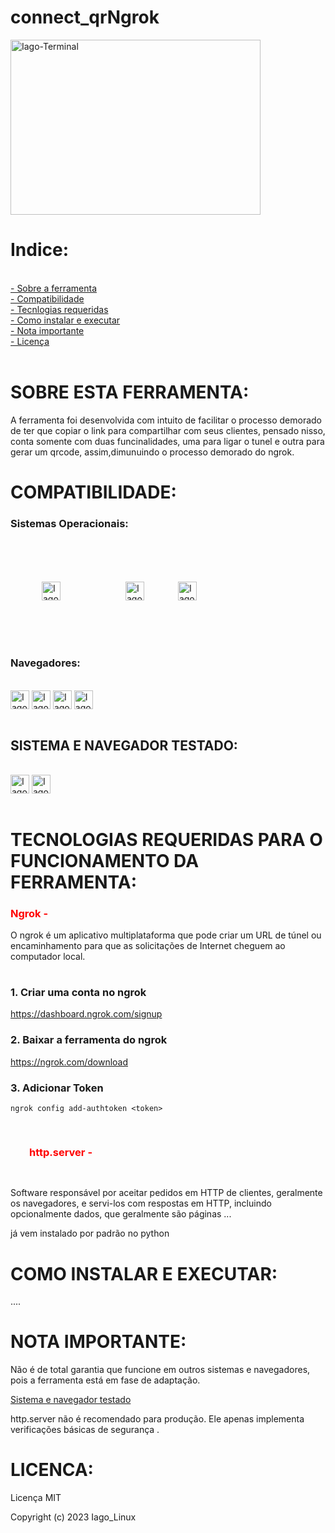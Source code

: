 # connect_qrNgrok

<img align="center" alt="Iago-Terminal" height="280" width="400" src="https://user-images.githubusercontent.com/92806149/223113412-8153ee9d-9e81-43a6-b195-b0e396a2410e.png">

# Indice:
<div align="height"><br>
  <a href="https://github.com/Iagosilva019/connect_qrNgrok/blob/main/README.md#sobre-esta-ferramenta"> - Sobre a ferramenta</a><br>
  <a href="https://github.com/Iagosilva019/connect_qrNgrok/blob/main/README.md#compatibilidade"> - Compatibilidade</a><br>
  <a href="https://github.com/Iagosilva019/connect_qrNgrok/blob/main/README.md#tecnologias-requeridas-para-o-funcionamento-da-ferramenta"> - Tecnlogias requeridas</a><br>
  <a href="https://github.com/Iagosilva019/connect_qrNgrok/blob/main/README.md#como-instalar-e-executar"> - Como instalar e executar </a><br>
  <a href="https://github.com/Iagosilva019/connect_qrNgrok/blob/main/README.md#nota-importante"> - Nota importante</a><br>
  <a href="https://github.com/Iagosilva019/connect_qrNgrok/blob/main/README.md#licenca"> - Licença</a><br>


</div><br>

# SOBRE ESTA FERRAMENTA:
 A ferramenta foi desenvolvida com intuito de facilitar o processo demorado de ter que copiar o link para compartilhar com seus clientes, pensado nisso, conta somente com duas funcinalidades, uma para ligar o tunel e outra para gerar um qrcode, assim,dimunuindo o processo demorado do ngrok.

# COMPATIBILIDADE:
  
  <h3>Sistemas Operacionais:</h3>
     
<div align="height"><br>


<img align="center" alt="Iago-Terminal" width="30" height="30" src="https://user-images.githubusercontent.com/92806149/222990291-eab04c18-3588-44d3-998c-4e8ce25f217b.png"  style=" margin-left:50px">
 
 <img align="center" alt="Iago-Terminal" width="30" height="30" src="https://user-images.githubusercontent.com/92806149/222975588-bc14813a-41af-4ab9-80db-01dad2e654ad.png" style=" margin-left:100px">
 
 
 <img align="center" alt="Iago-Terminal" width="30" height="30" src="https://user-images.githubusercontent.com/92806149/222975781-66859ae2-3190-433d-8d6d-f00e373fecca.png"  style="margin:50px">
</div><br>
  
  <h3> Navegadores:</h3>
  
<div align="height"><br>
<img align="center" alt="Iago-Terminal" width="30" height="30" src="https://user-images.githubusercontent.com/92806149/222981081-11fa37ba-c3b4-4c5e-ae13-798487324efb.png">

<img align="center" alt="Iago-Terminal" width="30" height="30" src="https://user-images.githubusercontent.com/92806149/222981248-c9ef12f8-fd5c-453b-84db-4674b4eb6e17.png">


<img align="center" alt="Iago-Terminal" width="30" height="30" src="https://user-images.githubusercontent.com/92806149/222988609-44dd894b-86a8-4aab-9ead-902e39b3411b.png">

<img align="center" alt="Iago-Terminal" width="30" height="30" src="https://user-images.githubusercontent.com/92806149/222989899-cab209e0-5a80-4dfc-94a7-d2549fb249f3.png">

</div><br>
   

<h2> SISTEMA E NAVEGADOR TESTADO:</h2>

<div align="height"><br>
<img align="center" alt="Iago-Terminal" width="30" height="30" src="https://user-images.githubusercontent.com/92806149/222981081-11fa37ba-c3b4-4c5e-ae13-798487324efb.png">
<img align="center" alt="Iago-Terminal" width="30" height="30" src="https://user-images.githubusercontent.com/92806149/222990291-eab04c18-3588-44d3-998c-4e8ce25f217b.png">


</div><br>
 


# TECNOLOGIAS REQUERIDAS PARA O FUNCIONAMENTO DA FERRAMENTA:
  
  <h3  style="color:red;">Ngrok - </h3>
  
  O ngrok é um aplicativo multiplataforma que pode criar um URL de túnel ou encaminhamento para que as solicitações de Internet cheguem ao     computador local.
 
 #
  <h3>1. Criar uma conta no ngrok</h3>

https://dashboard.ngrok.com/signup


<h3>2. Baixar a ferramenta do ngrok</h3>

https://ngrok.com/download

<h3>3. Adicionar Token</h3>

```ngrok config add-authtoken <token>```

<h3 style="color:red;padding:30px;">http.server - </h3>

   Software responsável por aceitar pedidos em HTTP de clientes, geralmente os navegadores, e servi-los com respostas em HTTP, incluindo opcionalmente dados, que geralmente são páginas ...
   
  já vem instalado por padrão no python


# COMO INSTALAR E EXECUTAR:

  ....

# NOTA IMPORTANTE:
Não é de total garantia que funcione em outros sistemas e navegadores, pois a ferramenta está em fase de adaptação.

 <a href="https://github.com/Iagosilva019/config_ngrok/blob/main/README.md#-sistema-e-navegador-testado">Sistema e navegador testado</a>
 
http.server não é recomendado para produção. Ele apenas implementa verificações básicas de segurança .



# LICENCA:

Licença MIT

Copyright (c) 2023 Iago_Linux





